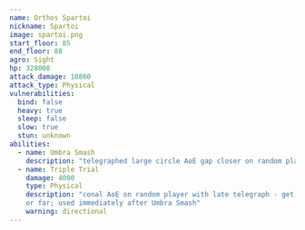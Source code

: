 ```yaml
---
name: Orthos Spartoi
nickname: Spartoi
image: spartoi.png
start_floor: 85
end_floor: 88
agro: Sight
hp: 328008
attack_damage: 10860
attack_type: Physical
vulnerabilities:
  bind: false
  heavy: true
  sleep: false
  slow: true
  stun: unknown
abilities:
  - name: Umbra Smash
    description: "telegraphed large circle AoE gap closer on random player"
  - name: Triple Trial
    damage: 4000
    type: Physical
    description: "conal AoE on random player with late telegraph - get behind
    or far; used immediately after Umbra Smash"
    warning: directional
---
```

